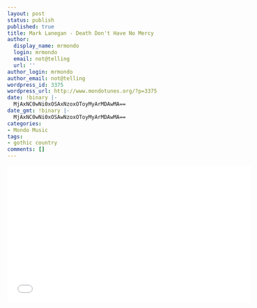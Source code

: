 ```yaml
---
layout: post
status: publish
published: true
title: Mark Lanegan - Death Don't Have No Mercy
author:
  display_name: mrmondo
  login: mrmondo
  email: not@telling
  url: ''
author_login: mrmondo
author_email: not@telling
wordpress_id: 3375
wordpress_url: http://www.mondotunes.org/?p=3375
date: !binary |-
  MjAxNC0wNi0xOSAxNzoxOToyMyArMDAwMA==
date_gmt: !binary |-
  MjAxNC0wNi0xOSAwNzoxOToyMyArMDAwMA==
categories:
- Mondo Music
tags:
- gothic country
comments: []
---
```

<iframe width="560" height="315" src="//www.youtube.com/embed/ZflanL4zTJY" frameborder="0"> </iframe>
